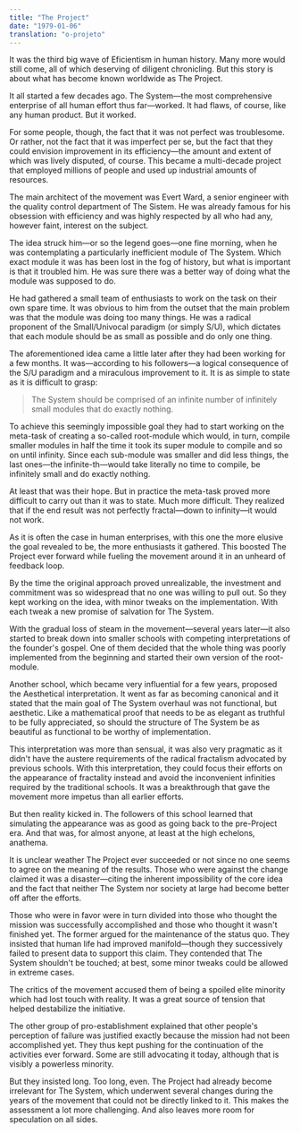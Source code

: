 ```yaml
---
title: "The Project"
date: "1979-01-06"
translation: "o-projeto"
---
```


It was the third big wave of Eficientism in human history. Many more would still come, all of which deserving of diligent chronicling. But this story is about what has become known worldwide as The Project.

It all started a few decades ago. The System—the most comprehensive enterprise of all human effort thus far—worked. It had flaws, of course, like any human product. But it worked.

For some people, though, the fact that it was not perfect was troublesome. Or rather, not the fact that it was imperfect per se, but the fact that they could envision improvement in its efficiency—the amount and extent of which was lively disputed, of course. This became a multi-decade project that employed millions of people and used up industrial amounts of resources.

The main architect of the movement was Evert Ward, a senior engineer with the quality control department of The Sistem. He was already famous for his obsession with efficiency and was highly respected by all who had any, however faint, interest on the subject.

The idea struck him—or so the legend goes—one fine morning, when he was contemplating a particularly inefficient module of The System. Which exact module it was has been lost in the fog of history, but what is important is that it troubled him. He was sure there was a better way of doing what the module was supposed to do.

He had gathered a small team of enthusiasts to work on the task on their own spare time. It was obvious to him from the outset that the main problem was that the module was doing too many things. He was a radical proponent of the Small/Univocal paradigm (or simply S/U), which dictates that each module should be as small as possible and do only one thing.

The aforementioned idea came a little later after they had been working for a few months. It was—according to his followers—a logical consequence of the S/U paradigm and a miraculous improvement to it. It is as simple to state as it is difficult to grasp:

> The System should be comprised of an infinite number of infinitely small modules that do exactly nothing.

To achieve this seemingly impossible goal they had to start working on the meta-task of creating a so-called root-module which would, in turn, compile smaller modules in half the time it took its super module to compile and so on until infinity. Since each sub-module was smaller and did less things, the last ones—the infinite-th—would take literally no time to compile, be infinitely small and do exactly nothing.

At least that was their hope. But in practice the meta-task proved more difficult to carry out than it was to state. Much more difficult. They realized that if the end result was not perfectly fractal—down to infinity—it would not work.

As it is often the case in human enterprises, with this one the more elusive the goal revealed to be, the more enthusiasts it gathered. This boosted The Project ever forward while fueling the movement around it in an unheard of feedback loop.

By the time the original approach proved unrealizable, the investment and commitment was so widespread that no one was willing to pull out. So they kept working on the idea, with minor tweaks on the implementation. With each tweak a new promise of salvation for The System.

With the gradual loss of steam in the movement—several years later—it also started to break down into smaller schools with competing interpretations of the founder's gospel. One of them decided that the whole thing was poorly implemented from the beginning and started their own version of the root-module.

Another school, which became very influential for a few years, proposed the Aesthetical interpretation. It went as far as becoming canonical and it stated that the main goal of The System overhaul was not functional, but aesthetic. Like a mathematical proof that needs to be as elegant as truthful to be fully appreciated, so should the structure of The System be as beautiful as functional to be worthy of implementation.

This interpretation was more than sensual, it was also very pragmatic as it didn't have the austere requirements of the radical fractalism advocated by previous schools. With this interpretation, they could focus their efforts on the appearance of fractality instead and avoid the inconvenient infinities required by the traditional schools. It was a breakthrough that gave the movement more impetus than all earlier efforts.

But then reality kicked in. The followers of this school learned that simulating the appearance was as good as going back to the pre-Project era. And that was, for almost anyone, at least at the high echelons, anathema.

It is unclear weather The Project ever succeeded or not since no one seems to agree on the meaning of the results. Those who were against the change claimed it was a disaster—citing the inherent impossibility of the core idea and the fact that neither The System nor society at large had become better off after the efforts.

Those who were in favor were in turn divided into those who thought the mission was successfully accomplished and those who thought it wasn't finished yet. The former argued for the maintenance of the status quo. They insisted that human life had improved manifold—though they successively failed to present data to support this claim. They contended that The System shouldn't be touched; at best, some minor tweaks could be allowed in extreme cases.

The critics of the movement accused them of being a spoiled elite minority which had lost touch with reality. It was a great source of tension that helped destabilize the initiative.

The other group of pro-establishment explained that other people's perception of failure was justified exactly because the mission had not been accomplished yet. They thus kept pushing for the continuation of the activities ever forward. Some are still advocating it today, although that is visibly a powerless minority.

But they insisted long. Too long, even. The Project had already become irrelevant for The System, which underwent several changes during the years of the movement that could not be directly linked to it. This makes the assessment a lot more challenging. And also leaves more room for speculation on all sides.
